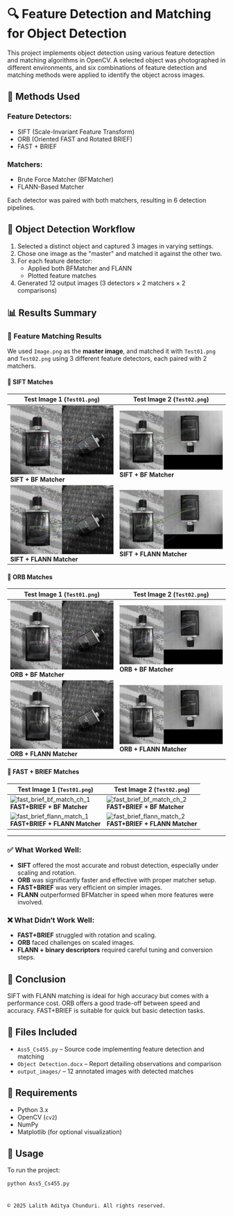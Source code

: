 # 🔍 Feature Detection and Matching for Object Detection

This project implements object detection using various feature detection and matching algorithms in OpenCV. A selected object was photographed in different environments, and six combinations of feature detection and matching methods were applied to identify the object across images.

## 🧠 Methods Used

### Feature Detectors:
- SIFT (Scale-Invariant Feature Transform)
- ORB (Oriented FAST and Rotated BRIEF)
- FAST + BRIEF

### Matchers:
- Brute Force Matcher (BFMatcher)
- FLANN-Based Matcher

Each detector was paired with both matchers, resulting in 6 detection pipelines.

## 🧪 Object Detection Workflow
1. Selected a distinct object and captured 3 images in varying settings.
2. Chose one image as the "master" and matched it against the other two.
3. For each feature detector:
   - Applied both BFMatcher and FLANN
   - Plotted feature matches
4. Generated 12 output images (3 detectors × 2 matchers × 2 comparisons)

## 📊 Results Summary

### 📸 Feature Matching Results

We used `Image.png` as the **master image**, and matched it with `Test01.png` and `Test02.png` using 3 different feature detectors, each paired with 2 matchers.

#### 🔹 SIFT Matches
| Test Image 1 (`Test01.png`) | Test Image 2 (`Test02.png`) |
|-----------------------------|------------------------------|
| ![sift_bf_match_1](Images/sift_bf_match_1.jpg)<br>**SIFT + BF Matcher** | ![sift_bf_match_2](Images/sift_bf_match_2.jpg)<br>**SIFT + BF Matcher** |
| ![sift_flann_match_1](Images/sift_flann_match_1.jpg)<br>**SIFT + FLANN Matcher** | ![sift_flann_match_2](Images/sift_flann_match_2.jpg)<br>**SIFT + FLANN Matcher** |

#### 🔹 ORB Matches
| Test Image 1 (`Test01.png`) | Test Image 2 (`Test02.png`) |
|-----------------------------|------------------------------|
| ![orb_bf_match_1](Images/orb_bf_match_1.jpg)<br>**ORB + BF Matcher** | ![orb_bf_match_2](Images/orb_bf_match_2.jpg)<br>**ORB + BF Matcher** |
| ![orb_flann_match_1](Images/orb_flann_match_1.jpg)<br>**ORB + FLANN Matcher** | ![orb_flann_match_2](Images/orb_flann_match_2.jpg)<br>**ORB + FLANN Matcher** |

#### 🔹 FAST + BRIEF Matches
| Test Image 1 (`Test01.png`) | Test Image 2 (`Test02.png`) |
|-----------------------------|------------------------------|
| ![fast_brief_bf_match_ch_1](Images/fast_brief_bf_match_1.png)<br>**FAST+BRIEF + BF Matcher** | ![fast_brief_bf_match_ch_2](Images/fast_brief_bf_match_2.png)<br>**FAST+BRIEF + BF Matcher** |
| ![fast_brief_flann_match_1](Images/fast_brief_flann_match_1.png)<br>**FAST+BRIEF + FLANN Matcher** | ![fast_brief_flann_match_2](Images/fast_brief_flann_match_2.png)<br>**FAST+BRIEF + FLANN Matcher** |

---



### ✅ What Worked Well:
- **SIFT** offered the most accurate and robust detection, especially under scaling and rotation.
- **ORB** was significantly faster and effective with proper matcher setup.
- **FAST+BRIEF** was very efficient on simpler images.
- **FLANN** outperformed BFMatcher in speed when more features were involved.

### ❌ What Didn’t Work Well:
- **FAST+BRIEF** struggled with rotation and scaling.
- **ORB** faced challenges on scaled images.
- **FLANN + binary descriptors** required careful tuning and conversion steps.

## 🏁 Conclusion

SIFT with FLANN matching is ideal for high accuracy but comes with a performance cost. ORB offers a good trade-off between speed and accuracy. FAST+BRIEF is suitable for quick but basic detection tasks.

## 📁 Files Included
- `Ass5_Cs455.py` – Source code implementing feature detection and matching
- `Object Detection.docx` – Report detailing observations and comparison
- `output_images/` – 12 annotated images with detected matches

## 🔧 Requirements
- Python 3.x
- OpenCV (`cv2`)
- NumPy
- Matplotlib (for optional visualization)

## 📌 Usage
To run the project:
```bash
python Ass5_Cs455.py


© 2025 Lalith Aditya Chunduri. All rights reserved.

